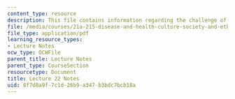 ```yaml
---
content_type: resource
description: This file contains information regarding the challenge of chronic illness.
file: /media/courses/21a-215-disease-and-health-culture-society-and-ethics-spring-2012/8f7d8a9f7c1d26b9a347b3bdc7bcb18a_MIT21A_215S12_lecture_22.pdf
file_type: application/pdf
learning_resource_types:
- Lecture Notes
ocw_type: OCWFile
parent_title: Lecture Notes
parent_type: CourseSection
resourcetype: Document
title: Lecture 22 Notes
uid: 8f7d8a9f-7c1d-26b9-a347-b3bdc7bcb18a
---
```

